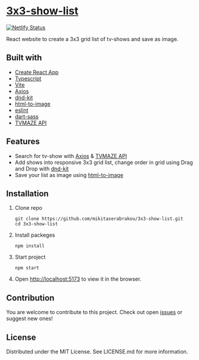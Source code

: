 # [3x3-show-list](https://3x3showlist.netlify.app)

[![Netlify Status](https://api.netlify.com/api/v1/badges/fa062f7e-7ccd-423a-8539-2057960dbe73/deploy-status)](https://3x3showlist.netlify.app)

React website to create a 3x3 grid list of tv-shows and save as image.

## Built with

- [Create React App](https://github.com/facebook/create-react-app#readme)
- [Typescript](https://github.com/microsoft/TypeScript/#readme)
- [Vite](https://github.com/vitejs/vite#readme)
- [Axios](https://github.com/axios/axios#readme)
- [dnd-kit](https://github.com/clauderic/dnd-kit#readme)
- [html-to-image](https://github.com/bubkoo/html-to-image#readme)
- [eslint](https://github.com/eslint/eslint#readme)
- [dart-sass](https://github.com/sass/dart-sass#readme)
- [TVMAZE API](https://www.tvmaze.com/api)

## Features

- Search for tv-show with [Axios](https://github.com/axios/axios#readme) & [TVMAZE API](https://www.tvmaze.com/api)
- Add shows into responsive 3x3 grid list, change order in grid using Drag and Drop with [dnd-kit](https://github.com/clauderic/dnd-kit#readme)
- Save your list as image using [html-to-image](https://github.com/bubkoo/html-to-image#readme)

## Installation

1. Clone repo

   `git clone https://github.com/mikitaserabrakou/3x3-show-list.git`\
   `cd 3x3-show-list`

2. Install packeges

   `npm install`

3. Start project

   `npm start`

4. Open [http://localhost:5173](http://localhost:5173) to view it in the browser.

## Contribution

You are welcome to contribute to this project. Check out open [issues](https://github.com/mikitaserabrakou/3x3-show-list/issues) or suggest new ones!

## License

Distributed under the MIT License. See LICENSE.md for more information.
